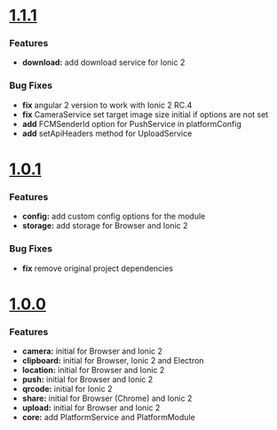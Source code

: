 # [1.1.1](2016-12-20)

### Features
* **download:** add download service for Ionic 2

### Bug Fixes
* **fix** angular 2 version to work with Ionic 2 RC.4
* **fix** CameraService set target image size initial if options are not set
* **add** FCMSenderId option for PushService in platformConfig
* **add** setApiHeaders method for UploadService

# [1.0.1](2016-12-09)

### Features
* **config:** add custom config options for the module
* **storage:** add storage for Browser and Ionic 2

### Bug Fixes
* **fix** remove original project dependencies

# [1.0.0](2016-12-05)

### Features
* **camera:** initial for Browser and Ionic 2
* **clipboard:** initial for Browser, Ionic 2 and Electron
* **location:** initial for Browser and Ionic 2
* **push:** initial for Browser and Ionic 2
* **qrcode:** initial for Ionic 2
* **share:** initial for Browser (Chrome) and Ionic 2
* **upload:** initial for Browser and Ionic 2
* **core:** add PlatformService and PlatformModule

